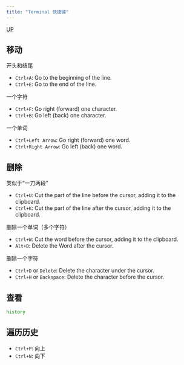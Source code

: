 ```yaml
---
title: "Terminal 快捷键"
---
```


[UP](/linux.html)


## 移动

开头和结尾

- `Ctrl+A`: Go to the beginning of the line.
- `Ctrl+E`: Go to the end of the line.

一个字符

- `Ctrl+F`: Go right (forward) one character.
- `Ctrl+B`: Go left (back) one character.

一个单词

- `Ctrl+Left Arrow`: Go right (forward) one word.
- `Ctrl+Right Arrow`: Go left (back) one word.

## 删除

类似于“一刀两段”

- `Ctrl+U`: Cut the part of the line before the cursor, adding it to the clipboard.
- `Ctrl+K`: Cut the part of the line after the cursor, adding it to the clipboard.

删除一个单词（多个字符）

- `Ctrl+W`: Cut the word before the cursor, adding it to the clipboard.
- `Alt+D`: Delete the Word after the cursor.

删除一个字符

- `Ctrl+D` or `Delete`: Delete the character under the cursor.
- `Ctrl+H` or `Backspace`: Delete the character before the cursor.

## 查看

```bash
history
```

## 遍历历史

- `Ctrl+P`: 向上
- `Ctrl+N`: 向下
